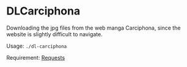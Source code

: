 # DLCarciphona
Downloading the jpg files from the web manga Carciphona, since the website is slightly difficult to navigate.

Usage: `./dl-carciphona`

Requirement: [Requests](http://docs.python-requests.org/en/master/)
 
